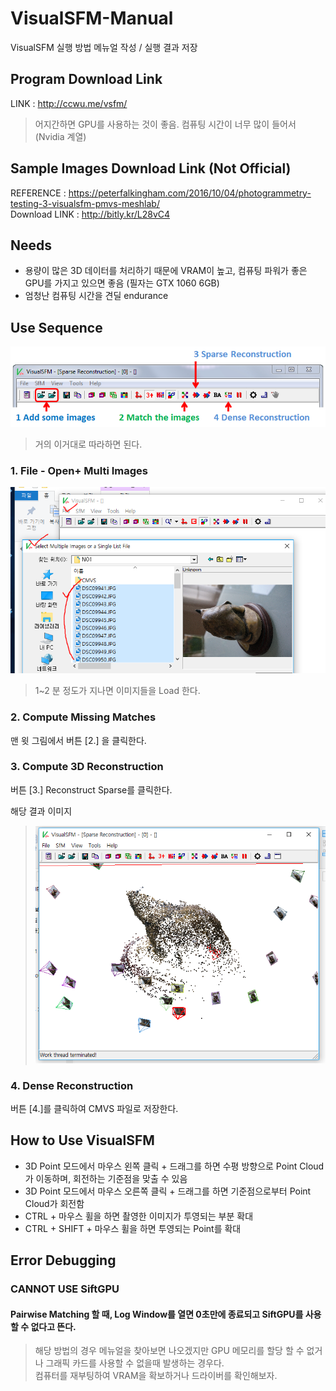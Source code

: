 # VisualSFM-Manual
VisualSFM 실행 방법 메뉴얼 작성 / 실행 결과 저장

## Program Download Link    

LINK : http://ccwu.me/vsfm/
> 어지간하면 GPU를 사용하는 것이 좋음. 컴퓨팅 시간이 너무 많이 들어서 (Nvidia 계열)

## Sample Images Download Link (Not Official)

REFERENCE : https://peterfalkingham.com/2016/10/04/photogrammetry-testing-3-visualsfm-pmvs-meshlab/    
Download LINK : http://bitly.kr/L28vC4

## Needs
* 용량이 많은 3D 데이터를 처리하기 때문에 VRAM이 높고, 컴퓨팅 파워가 좋은 GPU를 가지고 있으면 좋음 (필자는 GTX 1060 6GB)    
* 엄청난 컴퓨팅 시간을 견딜 endurance    

## Use Sequence
    
    
    
![img1](./assets/image.png)    
    
    
    
    
> 거의 이거대로 따라하면 된다.    

### **1. File - Open+ Multi Images**

![img2](./assets/image2.PNG)
> 1~2 분 정도가 지나면 이미지들을 Load 한다.

### **2. Compute Missing Matches**

맨 윗 그림에서 버튼 \[2.\] 을 클릭한다.

### **3. Compute 3D Reconstruction**

버튼 \[3.\] Reconstruct Sparse를 클릭한다.    

해당 결과 이미지
> ![img3](./assets/image3.png)    

### **4. Dense Reconstruction**
    
버튼 \[4.\]를 클릭하여 CMVS 파일로 저장한다.


## How to Use VisualSFM

* 3D Point 모드에서 마우스 왼쪽 클릭 + 드래그를 하면 수평 방향으로 Point Cloud가 이동하며, 회전하는 기준점을 맞출 수 있음
* 3D Point 모드에서 마우스 오른쪽 클릭 + 드래그를 하면 기준점으로부터 Point Cloud가 회전함
* CTRL + 마우스 휠을 하면 촬영한 이미지가 투영되는 부분 확대
* CTRL + SHIFT + 마우스 휠을 하면 투영되는 Point를 확대

## Error Debugging

### CANNOT USE SiftGPU

#### Pairwise Matching 할 때, Log Window를 열면 0초만에 종료되고 SiftGPU를 사용할 수 없다고 뜬다.
> 해당 방법의 경우 메뉴얼을 찾아보면 나오겠지만 GPU 메모리를 할당 할 수 없거나 그래픽 카드를 사용할 수 없을때 발생하는 경우다.    
> 컴퓨터를 재부팅하여 VRAM을 확보하거나 드라이버를 확인해보자.
